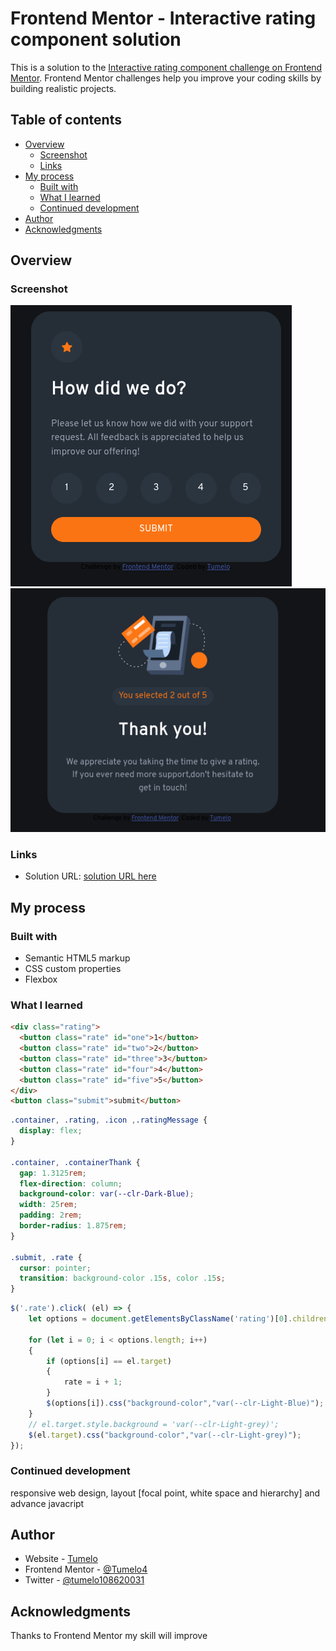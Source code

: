 # Frontend Mentor - Interactive rating component solution

This is a solution to the [Interactive rating component challenge on Frontend Mentor](https://www.frontendmentor.io/challenges/interactive-rating-component-koxpeBUmI). Frontend Mentor challenges help you improve your coding skills by building realistic projects. 

## Table of contents

- [Overview](#overview)
  - [Screenshot](#screenshot)
  - [Links](#links)
- [My process](#my-process)
  - [Built with](#built-with)
  - [What I learned](#what-i-learned)
  - [Continued development](#continued-development)
- [Author](#author)
- [Acknowledgments](#acknowledgments)


## Overview

### Screenshot

![](./screenshot/rate.png)
![](./screenshot/thanks.png)


### Links

- Solution URL: [solution URL here](https://www.frontendmentor.io/challenges/interactive-rating-component-koxpeBUmI/hub/interactive-rating-component-PBynlKzgV8)


## My process

### Built with

- Semantic HTML5 markup
- CSS custom properties
- Flexbox

### What I learned

```html
<div class="rating">
  <button class="rate" id="one">1</button>
  <button class="rate" id="two">2</button>
  <button class="rate" id="three">3</button>
  <button class="rate" id="four">4</button>
  <button class="rate" id="five">5</button>
</div>
<button class="submit">submit</button>
```
```css
.container, .rating, .icon ,.ratingMessage {
  display: flex;
}

.container, .containerThank {
  gap: 1.3125rem;
  flex-direction: column;
  background-color: var(--clr-Dark-Blue); 
  width: 25rem;
  padding: 2rem;
  border-radius: 1.875rem;
}

.submit, .rate {
  cursor: pointer;
  transition: background-color .15s, color .15s;
}
```
```js
$('.rate').click( (el) => {
    let options = document.getElementsByClassName('rating')[0].children;

    for (let i = 0; i < options.length; i++)
    {
        if (options[i] == el.target)
        {
            rate = i + 1;
        }
        $(options[i]).css("background-color","var(--clr-Light-Blue)");
    }
    // el.target.style.background = 'var(--clr-Light-grey)';
    $(el.target).css("background-color","var(--clr-Light-grey)");
});
```

### Continued development

responsive web design, layout [focal point, white space and hierarchy] and advance javacript


## Author

- Website - [Tumelo](https://github.com/Tumelo4)
- Frontend Mentor - [@Tumelo4](https://www.frontendmentor.io/profile/Tumelo4)
- Twitter - [@tumelo108620031](https://www.twitter.com/tumelo108620031)


## Acknowledgments

Thanks to Frontend Mentor my skill will improve

